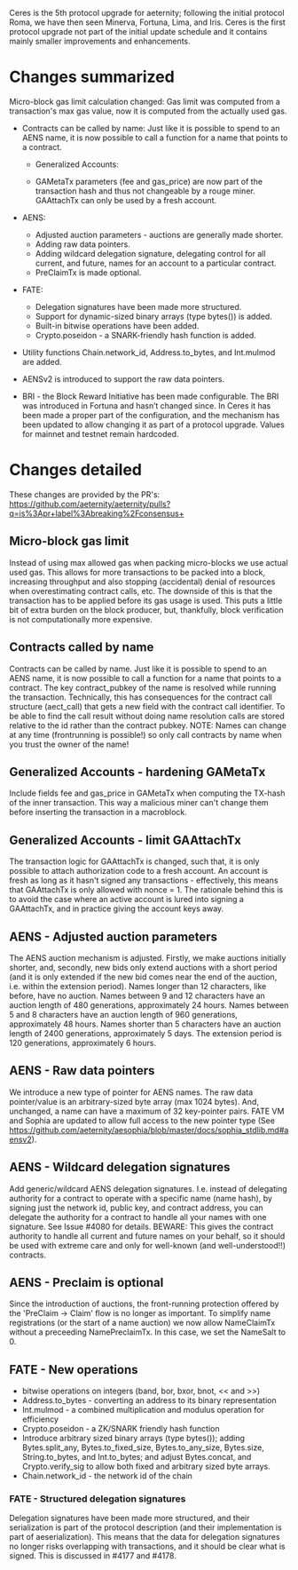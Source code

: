 Ceres is the 5th protocol upgrade for aeternity; following the initial protocol Roma, we have then seen Minerva, Fortuna, Lima, and Iris. Ceres is the first protocol upgrade not part of the initial update schedule and it contains mainly smaller improvements and enhancements.

# Changes summarized
Micro-block gas limit calculation changed: Gas limit was computed from a transaction's max gas value, now it is computed from the actually used gas.

* Contracts can be called by name: Just like it is possible to spend to an AENS name, it is now possible to call a function for a name that points to a contract.

    * Generalized Accounts:

    * GAMetaTx parameters (fee and gas_price) are now part of the transaction hash and thus not changeable by a rouge miner.
GAAttachTx can only be used by a fresh account.

* AENS:
  * Adjusted auction parameters - auctions are generally made shorter.
  * Adding raw data pointers.
  * Adding wildcard delegation signature, delegating control for all current, and future, names for an account to a particular contract.
  * PreClaimTx is made optional.
* FATE:
  * Delegation signatures have been made more structured.
  * Support for dynamic-sized binary arrays (type bytes()) is added.
  * Built-in bitwise operations have been added.
  * Crypto.poseidon - a SNARK-friendly hash function is added.
* Utility functions Chain.network_id, Address.to_bytes, and Int.mulmod are added.
* AENSv2 is introduced to support the raw data pointers.
* BRI - the Block Reward Initiative has been made configurable. The BRI was introduced in Fortuna and hasn’t changed since. In Ceres it has been made a proper part of the configuration, and the mechanism has been updated to allow changing it as part of a protocol upgrade. Values for mainnet and testnet remain hardcoded.

# Changes detailed

These changes are provided by the PR's:
https://github.com/aeternity/aeternity/pulls?q=is%3Apr+label%3Abreaking%2Fconsensus+

## Micro-block gas limit

Instead of using max allowed gas when packing micro-blocks we use actual used gas. This allows for more transactions to be packed into a block, increasing throughput and also stopping (accidental) denial of resources when overestimating contract calls, etc. The downside of this is that the transaction has to be applied before its gas usage is used. This puts a little bit of extra burden on the block producer, but, thankfully, block verification is not computationally more expensive.

## Contracts called by name
Contracts can be called by name. Just like it is possible to spend to an AENS name, it is now possible to call a function for a name that points to a contract. The key contract_pubkey of the name is resolved while running the transaction. Technically, this has consequences for the contract call structure
(aect_call) that gets a new field with the contract call identifier. To be able to find the call result without doing name resolution calls are stored relative to the id rather than the contract pubkey.
NOTE: Names can change at any time (frontrunning is possible!) so only call contracts by name when you trust the owner of the name!

## Generalized Accounts - hardening GAMetaTx

Include fields fee and gas_price in GAMetaTx when computing the TX-hash of the inner transaction. This way a malicious miner can't change them before inserting the transaction in a macroblock.

## Generalized Accounts - limit GAAttachTx

The transaction logic for GAAttachTx is changed, such that, it is only possible to attach authorization code to a fresh account. An account is fresh as long as it hasn't signed any transactions - effectively, this means that GAAttachTx is only allowed with nonce = 1.
The rationale behind this is to avoid the case where an active account is lured into signing a GAAttachTx, and in practice giving the account keys away.

## AENS - Adjusted auction parameters
The AENS auction mechanism is adjusted. Firstly, we make auctions initially shorter, and, secondly, new bids only extend auctions with a short period (and it is only extended if the new bid comes near the end of the auction, i.e. within the extension period).
Names longer than 12 characters, like before, have no auction. Names between 9 and 12 characters have an auction length of 480 generations, approximately 24 hours. Names between 5 and 8 characters have an auction length of 960 generations, approximately 48 hours. Names shorter than 5 characters have an
auction length of 2400 generations, approximately 5 days. The extension period is 120 generations, approximately 6 hours.
## AENS - Raw data pointers
We introduce a new type of pointer for AENS names. The raw data pointer/value is an arbitrary-sized byte array (max 1024 bytes). And, unchanged, a name can have a maximum of 32 key-pointer pairs. FATE VM and Sophia are updated to allow full access to the new pointer type (See
https://github.com/aeternity/aesophia/blob/master/docs/sophia_stdlib.md#aensv2).
## AENS - Wildcard delegation signatures
Add generic/wildcard AENS delegation signatures. I.e. instead of delegating authority for a contract to operate with a specific name (name hash), by signing just the network id, public key, and contract address, you can delegate the authority for a contract to handle all your names with one signature. See Issue #4080 for details.
BEWARE: This gives the contract authority to handle all current and future names on your behalf, so it should be used with extreme care and only for well-known (and well-understood!!) contracts.
## AENS - Preclaim is optional
Since the introduction of auctions, the front-running protection offered by the
'PreClaim -> Claim' flow is no longer as important. To simplify name
registrations (or the start of a name auction) we now allow NameClaimTx without
a preceeding NamePreclaimTx. In this case, we set the NameSalt to 0.
## FATE - New operations
* bitwise operations on integers (band, bor, bxor, bnot, << and >>)
* Address.to_bytes - converting an address to its binary representation
* Int.mulmod - a combined multiplication and modulus operation for efficiency
* Crypto.poseidon - a ZK/SNARK friendly hash function
* Introduce arbitrary sized binary arrays (type bytes()); adding Bytes.split_any,
 Bytes.to_fixed_size, Bytes.to_any_size, Bytes.size, String.to_bytes,
 and Int.to_bytes; and adjust Bytes.concat, and Crypto.verify_sig to allow both
 fixed and arbitrary sized byte arrays.
* Chain.network\_id - the network id of the chain
### FATE - Structured delegation signatures
Delegation signatures have been made more structured, and their serialization is part of the protocol description (and their implementation is part of aeserialization). This means that the data for delegation signatures no longer risks overlapping with transactions, and it should be clear what is
signed. This is discussed in #4177 and #4178.
